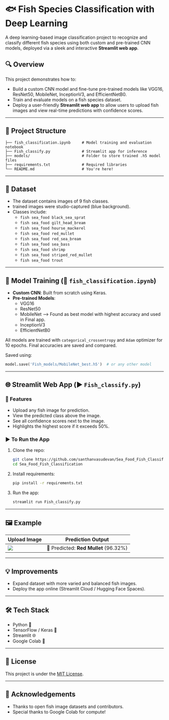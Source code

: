 
# 🐟 Fish Species Classification with Deep Learning

A deep learning-based image classification project to recognize and classify different fish species using both custom and pre-trained CNN models, deployed via a sleek and interactive **Streamlit web app**.

## 🔍 Overview

This project demonstrates how to:
- Build a custom CNN model and fine-tune pre-trained models like VGG16, ResNet50, MobileNet, InceptionV3, and EfficientNetB0.
- Train and evaluate models on a fish species dataset.
- Deploy a user-friendly **Streamlit web app** to allow users to upload fish images and view real-time predictions with confidence scores.

---

## 📁 Project Structure

```
├── fish_classification.ipynb     # Model training and evaluation notebook
├── Fish_classify.py              # Streamlit app for inference
├── models/                       # Folder to store trained .h5 model files
├── requirements.txt              # Required libraries
└── README.md                     # You're here!
```

---

## 🐠 Dataset

- The dataset contains images of 9 fish classes.
- trained images were studio-captured (blue background).
- Classes include:
  - `fish sea_food black_sea_sprat`
  - `fish sea_food gilt_head_bream`
  - `fish sea_food hourse_mackerel`
  - `fish sea_food red_mullet`
  - `fish sea_food red_sea_bream`
  - `fish sea_food sea_bass`
  - `fish sea_food shrimp`
  - `fish sea_food striped_red_mullet`
  - `fish sea_food trout`

---

## 🧠 Model Training (📓 `fish_classification.ipynb`)

- **Custom CNN**: Built from scratch using Keras.
- **Pre-trained Models**:
  - VGG16
  - ResNet50
  - MobileNet --> Found as best model with highest accuracy and used in Final app.
  - InceptionV3
  - EfficientNetB0

All models are trained with `categorical_crossentropy` and `Adam` optimizer for 10 epochs. Final accuracies are saved and compared.

Saved using:
```python
model.save('Fish_models/MobileNet_best.h5')  # or any other model
```

---

## 🌐 Streamlit Web App (▶️ `Fish_classify.py`)

### 🔧 Features
- Upload any fish image for prediction.
- View the predicted class above the image.
- See all confidence scores next to the image.
- Highlights the highest score if it exceeds 50%.

### ▶️ To Run the App

1. Clone the repo:
   ```bash
   git clone https://github.com/santhanvasudevan/Sea_Food_Fish_Classification.git
   cd Sea_Food_Fish_Classification
   ```

2. Install requirements:
   ```bash
   pip install -r requirements.txt
   ```

3. Run the app:
   ```bash
   streamlit run Fish_classify.py
   ```

---

## 🖼️ Example

| Upload Image                         | Prediction Output                     |
|-------------------------------------|---------------------------------------|
| ![](images/sample_red_mullet.jpg)   | 🎯 Predicted: **Red Mullet** (96.32%) |

---

## 💡 Improvements

- Expand dataset with more varied and balanced fish images.
- Deploy the app online (Streamlit Cloud / Hugging Face Spaces).

---

## 🛠️ Tech Stack

- Python 🐍
- TensorFlow / Keras 🧠
- Streamlit 🌐
- Google Colab 🚀

---

## 📜 License

This project is under the [MIT License](LICENSE).

---

## 🙌 Acknowledgements

- Thanks to open fish image datasets and contributors.
- Special thanks to Google Colab for compute!

